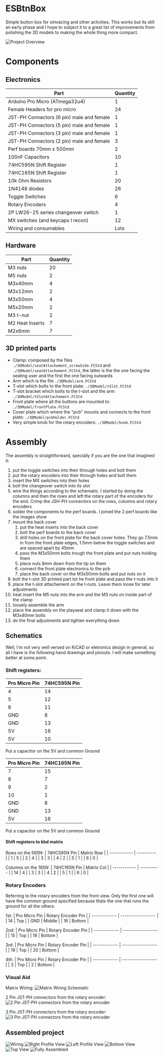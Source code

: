 # ESBtnBox
Simple button box for simracing and other activities. This works but its still
an early phase and I hope to subject it to a great list of improvements from
polishing the 3D models to making the whole thing more compact.

![Project Overview](./images/cover.jpg)


# Components
## Electronics
| Part                                      | Quantity |
| ----------------------------------------- | -------- |
| Arduino Pro Micro (ATmega32u4)            | 1        |
| Female Headers for pro micro              | 24       |
| JST-PH Connectors (6 pin) male and female | 1        | [^1]
| JST-PH Connectors (5 pin) male and female | 1        |
| JST-PH Connectors (3 pin) male and female | 1        |
| JST-PH Connectors (2 pin) male and female | 3        |
| Perf boards 70mm x 500mm                  | 2        |
| 100nF Capacitors                          | 10       |
| 74HC595N Shift Register                   | 1        |
| 74HC165N Shift Register                   | 1        |
| 10k Ohm Resistors                         | 20       |
| 1N4148 diodes                             | 26       |
| Toggle Switches                           | 6        | [^2]
| Rotary Encoders                           | 4        |
| 2P LW26-25 series changeover switch       | 1        |
| MX switches (and keycaps I recon)         | 12       |
| Wiring and consumables                    | Lots     |

[^1]: I used 2mm pitch for these connectors, but they didn't really match the
pitch of the perf board I was using. Choosing other pitches wouldn't be a bad
idea.


[^2]: I used 4 On-Off-On switches and 2 MOM-Off-MOM switches. Permutate it
however you desire.

## Hardware
| Part            | Quantity |
| --------------- | -------- |
| M3 nuts         | 20       | [^3]
| M5 nuts         | 2        |
| M3x40mm         | 4        | [^4]
| M3x12mm         | 2        |
| M3x50mm         | 4        |
| M5x20mm         | 2        |
| M3 t-nut        | 2        |
| M2 Heat Inserts | 7        |
| M2x6mm          | 7        |

[^3]: 4 of these are optional: the ones on the outwards facing piece that connects 
to the playseat and the 2 top ones on the front plate

[^4]: 2 of these are optional: the ones on the outwards facing piece that connects
to the playseat structure.

## 3D printed parts
- Clamp: composed by the files `./3DModel/seatAttachement_screwSide.FCStd` and
`./3DModel/seatAttachement.FCStd`, the latter is the the one facing the seating
user and the first the one facing outwards
- Arm which is the file `./3DModel/arm.FCStd`
- T-slot which bolts to the front plate: `./3DModel/tSlot.FCStd`
- T-slot bracket which bolts to the t-slot and the arm: `./3DModel/tSlotAttachement.FCStd`
- Front plate where all the buttons are mounted to: `./3DModel/frontPlate.FCStd`
- Cover plate which where the "pcb" mounts and connects to the front plate: `./3DModel/pcbHolder.FCStd`
- Very simple knob for the rotary encoders: `./3DModel/knob.FCStd`


# Assembly
The assembly is straightforward, specially if you are the one that imagined it:
1. put the toggle switches into their through holes and bolt them
2. put the rotary encoders into their through holes and bolt them
3. insert the MX switches into their holes
4. bolt the changeover switch into its slot
5. wire the things according to the schematic. I started by doing the columns
and then the rows and left the rotary part of the encoders for the end. Crimp
the JSH-PH connectors on the rows, columns and rotary encoders
6. solder the components to the perf boards. I joined the 2 perf boards like the
images show
7. mount the back cover
    1. put the heat inserts into the back cover
    2. bolt the perf boards to the back cover
    3. drill holes on the front plate for the back cover holes. They go 7.5mm
    in from the front plate edges, 1.5mm below the toggle switches and are spaced
    apart by 45mm
    4. pass the M3x50mm bolts trough the front plate and put nuts holding them
    5. place nuts 8mm down from the tip on them
    6. connect the front plate electronics to the pcb
    7. place the back cover on the M3x50mm bolts and put nuts on it
8. bolt the t-slot 3D printed part tot he front plate and pass the t-nuts into it
9. place the t-slot attachement on the t-nuts. Leave them loose for later adjustments
10. heat insert the M5 nuts into the arm and the M3 nuts on inside part of the clamp
11. loosely assemble the arm
12. place the assembly on the playseat and clamp it down with the M3x40mm bolts
13. do the final adjustments and tighten everything down

## Schematics
Well, I'm not very well versed on KiCAD or eletronics design in general, so all
I have is the following hand drawings and pinouts. I will make something better 
at some point.


### Shift registers:
| Pro Micro Pin | 74HC595N Pin |
| ------------- | ------------ |
| 4             | 14           |
| 5             | 12           |
| 6             | 11           |
| GND           | 8            |
| GND           | 13           |
| 5V            | 16           |
| 5V            | 10           |
Put a capacitor on the 5V and common Ground

| Pro Micro Pin | 74HC165N Pin |
| ------------- | ------------ |
| 7             | 15           |
| 8             | 7            |
| 9             | 2            |
| 10            | 1            |
| GND           | 8            |
| GND           | 13           |
| 5V            | 16           |
Put a capacitor on the 5V and common Ground

#### Shift registers to kbd matrix
Rows on the 595N:
| 74HC595N Pin | Matrix Row |
| ------------ | ---------- |
| 1            | 5          |
| 2            | 4          |
| 3            | 3          |
| 4            | 2          |
| 5            | 1          |
| 6            | 0          |

Columns on the 165N:
| 74HC165N Pin | Matrix Col |
| ------------ | ---------- |
| 14           | 4          |
| 3            | 3          |
| 4            | 2          |
| 5            | 1          |
| 6            | 0          |


### Rotary Encoders
Referring to the rotary encoders from the front view.
Only the first one will have the common ground specified because thats the one
that runs the ground for all the others.

1st:
| Pro Micro Pin | Rotary Encoder Pin |
| ------------- | ------------------ |
| 14            | Top                |
| GND           | Middle             |
| 16            | Bottom             |

2nd:
| Pro Micro Pin | Rotary Encoder Pin |
| ------------- | ------------------ |
| 15            | Top                |
| 18            | Bottom             |

3rd:
| Pro Micro Pin | Rotary Encoder Pin |
| ------------- | ------------------ |
| 19            | Top                |
| 20            | Bottom             |

4th:
| Pro Micro Pin | Rotary Encoder Pin |
| ------------- | ------------------ |
| 3             | Top                |
| 2             | Bottom             |


### Visual Aid
Matrix Wiring:
![Matrix Wiring Schematic](./images/matrixWiring.jpg)
    
2 Pin JST-PH connectors from the rotary encoder:
![2 Pin JST-PH connectors from the rotary encoder](./images/2pin_rotary_encoder.jpg)

3 Pin JST-PH connectors from the rotary encoder:
![3 Pin JST-PH connectors from the rotary encoder](./images/3pin_rotary_encoder.jpg)


## Assembled project
![Wiring](./images/wiring.jpg)
![Right Profile View](./images/right_profile_view.jpg)
![Left Profile View](./images/left_profile_view.jpg)
![Bottom View](./images/bottom_view.jpg)
![Top View](./images/top_view.jpg)
![Fully Assembled](./images/fully_assembled.jpg)
